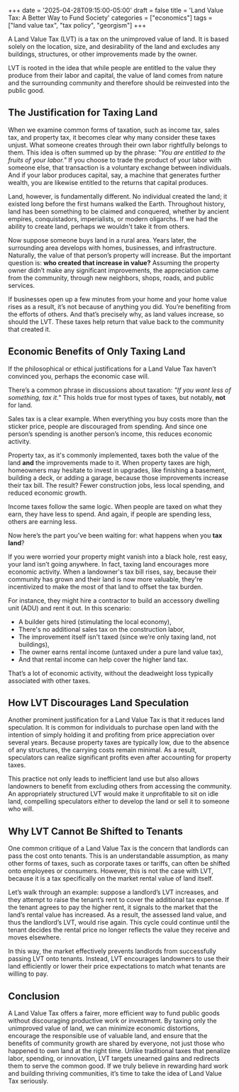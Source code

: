 +++
date = '2025-04-28T09:15:00-05:00'
draft = false
title = 'Land Value Tax: A Better Way to Fund Society'
categories = ["economics"]
tags = ["land value tax", "tax policy", "georgism"]
+++


A Land Value Tax (LVT) is a tax on the unimproved value of land. It is based solely on the location, size, and desirability of the land and excludes any buildings, structures, or other improvements made by the owner.

LVT is rooted in the idea that while people are entitled to the value they produce from their labor and capital, the value of land comes from nature and the surrounding community and therefore should be reinvested into the public good.


## The Justification for Taxing Land
When we examine common forms of taxation, such as income tax, sales tax, and property tax, it becomes clear why many consider these taxes unjust. What someone creates through their own labor rightfully belongs to them. This idea is often summed up by the phrase: *"You are entitled to the fruits of your labor."* If you choose to trade the product of your labor with someone else, that transaction is a voluntary exchange between individuals. And if your labor produces capital, say, a machine that generates further wealth, you are likewise entitled to the returns that capital produces.

Land, however, is fundamentally different. No individual created the land; it existed long before the first humans walked the Earth. Throughout history, land has been something to be claimed and conquered, whether by ancient empires, conquistadors, imperialists, or modern oligarchs. If we had the ability to create land, perhaps we wouldn't take it from others.

Now suppose someone buys land in a rural area. Years later, the surrounding area develops with homes, businesses, and infrastructure. Naturally, the value of that person’s property will increase. But the important question is: **who created that increase in value?** Assuming the property owner didn’t make any significant improvements, the appreciation came from the community, through new neighbors, shops, roads, and public services.

If businesses open up a few minutes from your home and your home value rises as a result, it’s not because of anything you did. You’re benefiting from the efforts of others. And that’s precisely why, as land values increase, so should the LVT. These taxes help return that value back to the community that created it.


## Economic Benefits of Only Taxing Land
If the philosophical or ethical justifications for a Land Value Tax haven’t convinced you, perhaps the economic case will.

There’s a common phrase in discussions about taxation: *"If you want less of something, tax it."* This holds true for most types of taxes, but notably, **not** for land.

Sales tax is a clear example. When everything you buy costs more than the sticker price, people are discouraged from spending. And since one person’s spending is another person’s income, this reduces economic activity.

Property tax, as it's commonly implemented, taxes both the value of the land **and** the improvements made to it. When property taxes are high, homeowners may hesitate to invest in upgrades, like finishing a basement, building a deck, or adding a garage, because those improvements increase their tax bill. The result? Fewer construction jobs, less local spending, and reduced economic growth.

Income taxes follow the same logic. When people are taxed on what they earn, they have less to spend. And again, if people are spending less, others are earning less.

Now here’s the part you’ve been waiting for: what happens when you **tax land**?

If you were worried your property might vanish into a black hole, rest easy, your land isn’t going anywhere. In fact, taxing land encourages more economic activity. When a landowner's tax bill rises, say, because their community has grown and their land is now more valuable, they're incentivized to make the most of that land to offset the tax burden.

For instance, they might hire a contractor to build an accessory dwelling unit (ADU) and rent it out. In this scenario:

- A builder gets hired (stimulating the local economy),
- There's no additional sales tax on the construction labor,
- The improvement itself isn't taxed (since we’re only taxing land, not buildings),
- The owner earns rental income (untaxed under a pure land value tax),
- And that rental income can help cover the higher land tax.

That’s a lot of economic activity, without the deadweight loss typically associated with other taxes.


## How LVT Discourages Land Speculation
Another prominent justification for a Land Value Tax is that it reduces land speculation. It is common for individuals to purchase open land with the intention of simply holding it and profiting from price appreciation over several years. Because property taxes are typically low, due to the absence of any structures, the carrying costs remain minimal. As a result, speculators can realize significant profits even after accounting for property taxes.

This practice not only leads to inefficient land use but also allows landowners to benefit from excluding others from accessing the community. An appropriately structured LVT would make it unprofitable to sit on idle land, compelling speculators either to develop the land or sell it to someone who will.


## Why LVT Cannot Be Shifted to Tenants
One common critique of a Land Value Tax is the concern that landlords can pass the cost onto tenants. This is an understandable assumption, as many other forms of taxes, such as corporate taxes or tariffs, can often be shifted onto employees or consumers. However, this is not the case with LVT, because it is a tax specifically on the market rental value of land itself.

Let’s walk through an example: suppose a landlord’s LVT increases, and they attempt to raise the tenant’s rent to cover the additional tax expense. If the tenant agrees to pay the higher rent, it signals to the market that the land’s rental value has increased. As a result, the assessed land value, and thus the landlord’s LVT, would rise again. This cycle could continue until the tenant decides the rental price no longer reflects the value they receive and moves elsewhere.

In this way, the market effectively prevents landlords from successfully passing LVT onto tenants. Instead, LVT encourages landowners to use their land efficiently or lower their price expectations to match what tenants are willing to pay.

## Conclusion
A Land Value Tax offers a fairer, more efficient way to fund public goods without discouraging productive work or investment. By taxing only the unimproved value of land, we can minimize economic distortions, encourage the responsible use of valuable land, and ensure that the benefits of community growth are shared by everyone, not just those who happened to own land at the right time. Unlike traditional taxes that penalize labor, spending, or innovation, LVT targets unearned gains and redirects them to serve the common good. If we truly believe in rewarding hard work and building thriving communities, it’s time to take the idea of Land Value Tax seriously.

